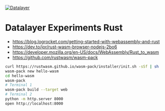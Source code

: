 [![Datalayer](https://raw.githubusercontent.com/datalayer/datalayer/main/res/logo/datalayer-25.svg?sanitize=true)](https://datalayer.io)

# Datalayer Experiments Rust

- https://blog.logrocket.com/getting-started-with-webassembly-and-rust
- https://dev.to/jor/rust-wasm-browser-nodejs-2bo6
- https://developer.mozilla.org/en-US/docs/WebAssembly/Rust_to_wasm
- https://github.com/rustwasm/wasm-pack

```bash
curl https://rustwasm.github.io/wasm-pack/installer/init.sh -sSf | sh
wasm-pack new hello-wasm
cd hello-wasm
wasm-pack
# Terminal 1
wasm-pack build --target web
# Terminal 2
python -m http.server 8000
open http://localhost:8000
```

